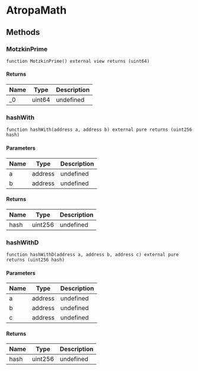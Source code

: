 # AtropaMath









## Methods

### MotzkinPrime

```solidity
function MotzkinPrime() external view returns (uint64)
```






#### Returns

| Name | Type | Description |
|---|---|---|
| _0 | uint64 | undefined |

### hashWith

```solidity
function hashWith(address a, address b) external pure returns (uint256 hash)
```





#### Parameters

| Name | Type | Description |
|---|---|---|
| a | address | undefined |
| b | address | undefined |

#### Returns

| Name | Type | Description |
|---|---|---|
| hash | uint256 | undefined |

### hashWithD

```solidity
function hashWithD(address a, address b, address c) external pure returns (uint256 hash)
```





#### Parameters

| Name | Type | Description |
|---|---|---|
| a | address | undefined |
| b | address | undefined |
| c | address | undefined |

#### Returns

| Name | Type | Description |
|---|---|---|
| hash | uint256 | undefined |




